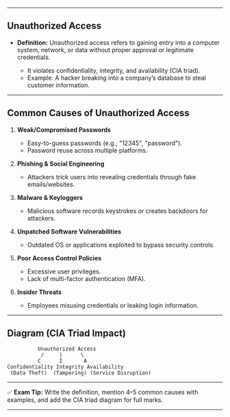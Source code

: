 

---

## **Unauthorized Access**

* **Definition:**
  Unauthorized access refers to gaining entry into a computer system, network, or data without proper approval or legitimate credentials.

  * It violates confidentiality, integrity, and availability (CIA triad).
  * Example: A hacker breaking into a company’s database to steal customer information.

---

## **Common Causes of Unauthorized Access**

1. **Weak/Compromised Passwords**

   * Easy-to-guess passwords (e.g., "12345", "password").
   * Password reuse across multiple platforms.

2. **Phishing & Social Engineering**

   * Attackers trick users into revealing credentials through fake emails/websites.

3. **Malware & Keyloggers**

   * Malicious software records keystrokes or creates backdoors for attackers.

4. **Unpatched Software Vulnerabilities**

   * Outdated OS or applications exploited to bypass security controls.

5. **Poor Access Control Policies**

   * Excessive user privileges.
   * Lack of multi-factor authentication (MFA).

6. **Insider Threats**

   * Employees misusing credentials or leaking login information.

---

## **Diagram (CIA Triad Impact)**

```
          Unauthorized Access
           /     |      \
          C      I       A
Confidentiality Integrity Availability
 (Data Theft)  (Tampering) (Service Disruption)
```

---

✅ **Exam Tip:** Write the definition, mention 4–5 common causes with examples, and add the CIA triad diagram for full marks.

---


